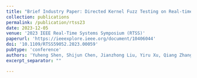 ```yaml
---
title: "Brief Industry Paper: Directed Kernel Fuzz Testing on Real-time Linux"
collection: publications
permalink: /publication/rtss23
date: 2023-12-05
venue: '2023 IEEE Real-Time Systems Symposium (RTSS)'
paperurl: 'https://ieeexplore.ieee.org/document/10406044'
doi: '10.1109/RTSS59052.2023.00059'
pubtype: 'conference'
authors: 'Yuheng Shen, Shijun Chen, Jianzhong Liu, Yiru Xu, Qiang Zhang, Runzhe Wang, Heyuan Shi*, Yu Jiang'
excerpt_separator: ""

---
```



